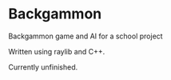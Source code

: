 # Backgammon
Backgammon game and AI for a school project

Written using raylib and C++.

Currently unfinished.
